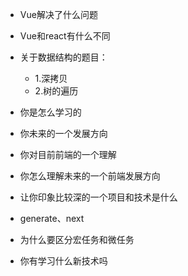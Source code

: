 


* Vue解决了什么问题
* Vue和react有什么不同
* 关于数据结构的题目：
    * 1.深拷贝
    * 2.树的遍历
* 你是怎么学习的
* 你未来的一个发展方向
* 你对目前前端的一个理解
* 你怎么理解未来的一个前端发展方向
* 让你印象比较深的一个项目和技术是什么
* generate、next

* 为什么要区分宏任务和微任务
* 你有学习什么新技术吗



